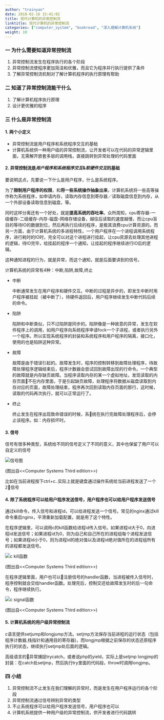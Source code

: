 ```yaml
---
author: "trainyao"
date: 2018-02-16 15:41:02
title: 现代计算机的异常控制流
linktitle: 现代计算机的异常控制流
categories: ["computer_system", "bookread", "深入理解计算机系统"]
weight: 10
---
```


### 一 为什么需要知道异常控制流 ###
1. 异常控制流发生在程序执行的各个阶段
2. 异常控制流使程序更加简洁和优雅，而且它为程序并行执行提供了条件
3. 了解异常控制流机制对了解计算机程序的执行原理有帮助

### 二 知道了异常控制流能干什么 ###
1. 了解计算机程序执行原理
2. 设计更优雅的程序

### 三 什么是异常控制流 ###
#### 1. 两个小定义 ####
- 异常控制流是用户程序和系统程序交互的基础
- 计算机系统供一种用户级的异常控制流，让开发者可以在代码的异常逻辑里面，无需解开嵌套多层的调用栈，直接跳转到异常处理的代码里面

#### 2. 异常控制流是*用户程序和系统程序交互*&*软硬件交互*的基础 ####

要说明这点，先要说一下什么是用户程序，什么是系统程序。

为了**限制用户程序的权限**，和**将一些系统操作抽象出来**，计算机系统将一些高等操作称为系统程序，如申请内存，读取内存信息到寄存器／读取磁盘信息到内存，从一个外部设备读取信息到磁盘，等。

同时这样分离还有一个好处，就是**提高系统的吞吐率**。众所周知，cpu寄存器-一级缓存-二级缓存-内存-磁盘-网络存储设备，越往后读取的速度越慢，而让cpu盲目的等待IO的数据到位，然后再执行后续的程序，是极其浪费cpu计算资源的。而另一方面，由于计算机系统的多进程特性，一个用户程序在一个进程调用系统程序，进行耗时的IO时，完全可以对这个进程进行挂起，让cpu资源去处理其他进程的逻辑，待IO完毕，给挂起的程序一个通知，让挂起的程序继续进行IO后的逻辑。

这种通知进程的行为，就是异常，而这个通知，就是后面要讲到的信号。

计算机系统的异常有4种：中断,陷阱,故障,终止

- 中断

    中断通常发生在用户程序和硬件交互。中断的过程是异步的，即发生中断时用户程序被挂起（被中断了），待硬件返回后，用户程序继续发生中断代码后续的命令。

- 陷阱

    陷阱和中断类似，只不过陷阱是同步的。陷阱像是一种故意的异常，发生在软件程序上的调用，如用户程序向系统程序申请fock一个子进程，或者执行另外一个程序。所以实现系统程序的封装和系统程序和用户程序的隔离，接口化，使用的也是陷阱这种异常。

- 故障
    
    故障是由于错误引起的。故障发生时，程序的控制转移到故障处理程序，待故障处理程序逻辑结束后，程序计数器会尝试回到故障出现的行命令。一个典型的故障就是内存缺页故障。当程序读取内存的某一个虚拟地址，发现读取的内存页面不在内存里面，于是引起缺页故障，处理程序将数据从磁盘读取到内存对应的页面，故障处理结束，程序再次回到读取内存页面的那行，这时候，读取的代码再次执行，就可以正常运行了。

- 终止

    终止发生在程序出现致命错误的时候，系统在执行完故障处理程序后，会停止该程序。如：内存损坏时。
    
#### 3. 信号 ####

信号有很多种类型，系统给不同的信号定义了不同的意义，其中也保留了用户可以自定义的信号

![信号图](../../img/bookread.computer_system.exception_control_flow/1.png)

(图出自<\<Computer Systems Third edition>>)

比如在当前进程按下ctrl+c..实际上就是键盘通过操作系统给当前进程发送了一个2信号

#### 4. 除了系统程序可以给用户程序发送信号，用户程序也可以给用户程序发送信号 ####

通过kill命令，传入信号和进程id，可以给进程发送一个信号。常见的nginx通过kill命令重启nginx，平滑重新加载配置，就是用了这个特性。

在程序逻辑里，可以调用c的kill函数给进程id传入信号。如果进程id大于0，向进程id发送信号；如果进程id为0，则为自己和自己所在的进程组每个进程发送信号；如果进程id小于0，则为进程id的绝对值以及进程id绝对值所在的进程组所有的进程都发送信号。

![c kill函数](../../img/bookread.computer_system.exception_control_flow/c_kill.png)

(图出自<\<Computer Systems Third edition>>)

在程序逻辑里面，用户也可以注册信号的handler函数，当进程被传入信号时，程序控制就会交给handler函数。处理完后，控制交还给故障发生时的后一句命令，程序继续执行。

![c signal函数](../../img/bookread.computer_system.exception_control_flow/c_signal.png)

(图出自<\<Computer Systems Third edition>>)

#### 5. 计算机系统的用户级异常控制流 ####

c语言提供setjump和longjump方法。setjmp方法保存当前进程的运行状态（包括程序计数器,栈指针和通用目的寄存器)，而longjmp根据之前保存的状态还原程序执行的状态，继续执行setjmp处后面的逻辑。

高级语言的异常捕捉trycatch，或者说php的yield，实际上是setjmp longjmp的封装：在catch处setjmp，然后执行try里面的代码段，throw时调用longjmp。

### 四 小结 ###
1. 异常控制流不止发生在我们理解的异常时，而是发生在用户程序运行的各个阶段
2. 异常控制流通过信号辨别异常的类型
3. 不止系统程序可以给用户程序发送信号，用户程序也可以
4. 计算机系统提供一种用户级的异常控制流，供开发者进行代码跳转

